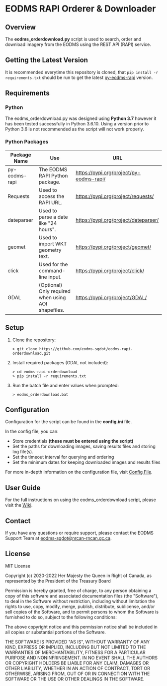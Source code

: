 EODMS RAPI Orderer & Downloader
=================================================

## Overview

The **eodms_orderdownload.py** script is used to search, order and download imagery from the EODMS using the REST API (RAPI) service.

## Getting the Latest Version

It is recommended everytime this repository is cloned, that ```pip install -r requirements.txt``` should be run to get the latest [py-eodms-rapi](https://pypi.org/project/py-eodms-rapi/) version.

## Requirements

### Python

The eodms_orderdownload.py was designed using **Python 3.7** however it has been tested successfully in Python 3.6.10. Using a version prior to Python 3.6 is not recommended as the script will not work properly.

### Python Packages

| Package Name  | Use                                                 | URL                                     |
|---------------|-----------------------------------------------------|-----------------------------------------|
| py-eodms-rapi | The EODMS RAPI Python package.                      | https://pypi.org/project/py-eodms-rapi/ |
| Requests      | Used to access the RAPI URL.                        | https://pypi.org/project/requests/      |
| dateparser    | Used to parse a date like "24 hours".               | https://pypi.org/project/dateparser/    |
| geomet        | Used to import WKT geometry text.                   | https://pypi.org/project/geomet/        |
| click         | Used for the command-line input.                    | https://pypi.org/project/click/         |
| GDAL          | (Optional) Only required when using AOI shapefiles. | https://pypi.org/project/GDAL/          |

## Setup

1. Clone the repository:
	
	```dos
	> git clone https://github.com/eodms-sgdot/eodms-rapi-orderdownload.git
	```
	
2. Install required packages (GDAL not included):

	```dos
	> cd eodms-rapi-orderdownload
	> pip install -r requirements.txt
	```
	
3. Run the batch file and enter values when prompted:
	
	```dos
	> eodms_orderdownload.bat
	```
	
## Configuration

Configuration for the script can be found in the **config.ini** file.

In the config file, you can: 

- Store credentials **(these must be entered using the script)**
- Set the paths for downloading images, saving results files and storing log file(s).
- Set the timeout interval for querying and ordering
- Set the minimum dates for keeping downloaded images and results files

For more in-depth information on the configuration file, visit [Config File](https://github.com/eodms-sgdot/eodms-rapi-orderdownload/wiki/Config-File).

## User Guide

For the full instructions on using the eodms_orderdownload script, please visit the [Wiki](https://github.com/eodms-sgdot/eodms-rapi-orderdownload/wiki).

## Contact

If you have any questions or require support, please contact the EODMS Support Team at eodms-sgdot@nrcan-rncan.gc.ca.

## License

MIT License

Copyright (c) 2020-2022 Her Majesty the Queen in Right of Canada, as 
represented by the President of the Treasury Board

Permission is hereby granted, free of charge, to any person obtaining a 
copy of this software and associated documentation files (the "Software"), 
to deal in the Software without restriction, including without limitation 
the rights to use, copy, modify, merge, publish, distribute, sublicense, 
and/or sell copies of the Software, and to permit persons to whom the 
Software is furnished to do so, subject to the following conditions:

The above copyright notice and this permission notice shall be included in 
all copies or substantial portions of the Software.

THE SOFTWARE IS PROVIDED "AS IS", WITHOUT WARRANTY OF ANY KIND, EXPRESS OR
IMPLIED, INCLUDING BUT NOT LIMITED TO THE WARRANTIES OF MERCHANTABILITY,
FITNESS FOR A PARTICULAR PURPOSE AND NONINFRINGEMENT. IN NO EVENT SHALL THE
AUTHORS OR COPYRIGHT HOLDERS BE LIABLE FOR ANY CLAIM, DAMAGES OR OTHER
LIABILITY, WHETHER IN AN ACTION OF CONTRACT, TORT OR OTHERWISE, ARISING 
FROM, OUT OF OR IN CONNECTION WITH THE SOFTWARE OR THE USE OR OTHER 
DEALINGS IN THE SOFTWARE.
